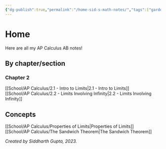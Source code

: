 ```yaml
---
{"dg-publish":true,"permalink":"/home-sid-s-math-notes/","tags":["gardenEntry"],"created":"","updated":""}
---
```


# **Home**
Here are all my AP Calculus AB notes!

## By chapter/section
### Chapter 2
[[School/AP Calculus/2.1 - Intro to Limits\|2.1 - Intro to Limits]]  
[[School/AP Calculus/2.2 - Limits Involving Infinity\|2.2 - Limits Involving Infinity]]

## Concepts
[[School/AP Calculus/Properties of Limits\|Properties of Limits]]  
[[School/AP Calculus/The Sandwich Theorem\|The Sandwich Theorem]]

*Created by Siddharth Gupta, 2023.*